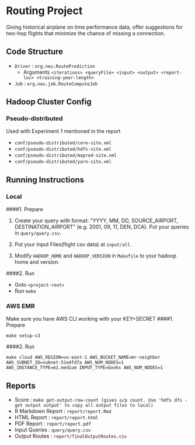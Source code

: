 # Routing Project

Giving historical airplane on time performance data, offer suggestions for two-hop flights that minimize the chance of missing a connection.

## Code Structure

- `Driver`  : `org.neu.RoutePrediction`
  - Arguments `<iterations> <queryFile> <input> <output> <report-loc> <training-year-length>`
- `Job` :  `org.neu.job.RouteComputeJob`

## Hadoop Cluster Config
### Pseudo-distributed
Used with Experiment 1 mentioned in the report
- `conf/pseudo-distributed/core-site.xml`
- `conf/pseudo-distributed/hdfs-site.xml`
- `conf/pseudo-distributed/mapred-site.xml`
- `conf/pseudo-distributed/yarn-site.xml`

## Running Instructions

### Local

####1. Prepare

1) Create your query with format: "YYYY, MM, DD, SOURCE_AIRPORT, DESTINATION_AIRPORT" (e.g. 2001, 09, 11, DEN, DCA). Put your queries in `query/query.csv`.

2) Put your Input Files(flight csv data) at `input/all`.

3) Modify `HADOOP_HOME` and `HADOOP_VERSION` in `Makefile` to your hadoop home and version.

####2. Run 

- Goto `<project-root>`
- Run `make`

### AWS EMR
Make sure you have AWS CLI working with your KEY+SECRET
####1. Prepare

```
make setup-s3
```

####2. Run 

```
make cloud AWS_REGION=us-east-1 AWS_BUCKET_NAME=mr-neighbor AWS_SUBNET_ID=subnet-51e4fd7a AWS_NUM_NODES=1 AWS_INSTANCE_TYPE=m1.medium INPUT_TYPE=books AWS_NUM_NODES=1
```

## Reports
- Score : `make get-output-row-count (gives o/p count. Use 'hdfs dfs -get output output' to copy all output files to local)`
- R Markdown Report : `report/report.Rmd`
- HTML Report : `report/report.html`
- PDF Report : `report/report.pdf`
- Input Queries : `query/query.csv`
- Output Routes : `report/finalOutputRoutes.csv`
